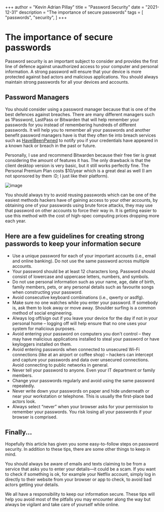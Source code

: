 +++
author = "Kevin Adrian Pillay"
title = "Password Security"
date = "2021-12-31"
description = "The importance of secure passwords"
tags = [
    "passwords",
    "security",
]
+++



# The importance of secure passwords

Password security is an important subject to consider and provides the first line of defence against unauthorized access to your computer and personal information. 
A strong password will ensure that your device is more protected against bad actors and malicious applications. You should always maintain strong passwords for all your devices and accounts. 

## Password Managers

You should consider using a password manager because that is one of the best defences against breaches. 
There are many different managers such as 1Password, LastPass or Bitwarden that will help remember your passwords for you instead of remembering hundreds of different passwords. It will help you to remember all your passwords and another benefit password managers have is that they often tie into breach services such as [HaveIBeenPwned](https://haveibeenpwned.com) to notify you if your credentials have appeared in a known hack or breach in the past or future.

Personally, I use and recommend Bitwarden because their free tier is great considering the amount of features it has. The only drawback is that the client desktop version is very basic, but it still works perfectly fine. 
The Personal Premium Plan costs $10/year which is a great deal as well (I am not sponsored by them :D; I just like their platform).

![image](https://user-images.githubusercontent.com/30116824/150776010-33e99eb9-ec6e-4f6c-b667-a98b21b40596.png)

You should always try to avoid reusing passwords which can be one of the easiest methods hackers have of gaining access to your other accounts, by obtaining one of your passwords using brute force attacks, they may use that password on other accounts to force their way in. 
It is getting easier to use this method with the cost of high-spec computing prices dropping more each year. 


## Here are a few guidelines for creating strong passwords to keep your information secure

-	Use a unique password for each of your important accounts (i.e., email and online banking). Do not use the same password across multiple accounts. 
-	Your password should be at least 12 characters long. Password should consist of lowercase and uppercase letters, numbers, and symbols. 
-	Do not use personal information such as your name, age, date of birth, family members, pets, or any personal details such as favourite songs when constructing your password.
-	Avoid consecutive keyboard combinations (i.e., qwerty or asdfg).
-	Make sure no one  watches while you enter your password. If somebody is, ask them to look away or move away. Shoulder surfing is a common method of social engineering. 
-	Always log off/sign out if you leave your device for the day if not in your personal home – logging off will help ensure that no one uses your system for malicious purposes. 
-	Avoid entering your password on computers you don't control – they may have malicious applications installed to steal your password or have keyloggers installed on them.
-	Avoid entering passwords when connected to unsecured Wi-Fi connections (like at an airport or coffee shop) – hackers can intercept and capture your passwords and data over       unsecured connections. Avoid connecting to public networks in general. 
-	Never tell your password to anyone. Even your IT department or family members.
-	Change your passwords regularly and avoid using the same password repeatedly.
-	Never write down your passwords on paper and hide underneath or near your workstation or telephone. This is usually the first-place bad actors look.
-	Always select “never” when your browser asks for your permission to remember your passwords. You risk losing all your passwords if your browser is comprised. 

## Finally...

Hopefully this article has given you some easy-to-follow steps on password security. In addition to these tips, there are some other things to keep in mind. 

You should always be aware of emails and texts claiming to be from a service that asks you to enter your details—it could be a scam. 
If you want to check if something is ok, for example your Netflix account, simply log in directly to their website from your browser or app to check, to avoid bad actors getting your details. 

We all have a responsibility to keep our information secure. These tips will help you avoid most of the pitfalls you may encounter along the way but always be vigilant and take care of yourself while online. 
